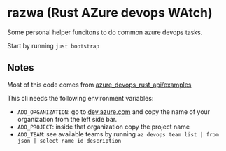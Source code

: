 # razwa (Rust AZure devops WAtch)

Some personal helper funcitons to do common azure devops tasks.

Start by running `just bootstrap`

## Notes

Most of this code comes from [azure_devops_rust_api/examples](https://github.com/microsoft/azure-devops-rust-api/tree/main/azure_devops_rust_api/examples)

This cli needs the following environment variables:
- `ADO_ORGANIZATION`: go to [dev.azure.com](https://dev.azure.com) and copy the name of your organization from the left side bar.
- `ADO_PROJECT`: inside that organization copy the project name
- `ADO_TEAM`: see available teams by running `az devops team list | from json | select name id description`

